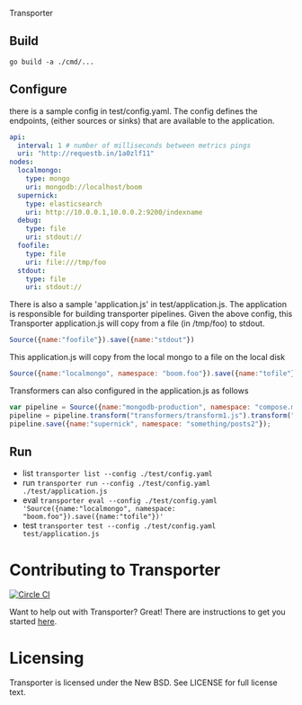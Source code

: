 Transporter

Build
-----
`go build -a ./cmd/...`


Configure
---------
there is a sample config in test/config.yaml.  The config defines the endpoints, (either sources or sinks) that are available to the application.
```yaml
api:
  interval: 1 # number of milliseconds between metrics pings
  uri: "http://requestb.in/1a0zlf11"
nodes:
  localmongo:
    type: mongo
    uri: mongodb://localhost/boom
  supernick:
    type: elasticsearch
    uri: http://10.0.0.1,10.0.0.2:9200/indexname
  debug:
    type: file
    uri: stdout://
  foofile:
    type: file
    uri: file:///tmp/foo
  stdout:
    type: file
    uri: stdout://
```

There is also a sample 'application.js' in test/application.js.  The application is responsible for building transporter pipelines.
Given the above config, this Transporter application.js will copy from a file (in /tmp/foo) to stdout.
```js
Source({name:"foofile"}).save({name:"stdout"})

```

This application.js will copy from the local mongo to a file on the local disk
```js
Source({name:"localmongo", namespace: "boom.foo"}).save({name:"tofile"})
```

Transformers can also configured in the application.js as follows
```js
var pipeline = Source({name:"mongodb-production", namespace: "compose.milestones2"})
pipeline = pipeline.transform("transformers/transform1.js").transform("transformers/transform2.js")
pipeline.save({name:"supernick", namespace: "something/posts2"});

```
Run
---

- list `transporter list --config ./test/config.yaml`
- run `transporter run --config ./test/config.yaml ./test/application.js`
- eval `transporter eval --config ./test/config.yaml 'Source({name:"localmongo", namespace: "boom.foo"}).save({name:"tofile"})' `
- test `transporter test --config ./test/config.yaml test/application.js `

Contributing to Transporter
======================

[![Circle CI](https://circleci.com/gh/compose/transporter/tree/master.png?style=badge)](https://circleci.com/gh/compose/transporter/tree/master)

Want to help out with Transporter? Great! There are instructions to get you
started [here](CONTRIBUTING.md).

Licensing
=========
Transporter is licensed under the New BSD. See LICENSE for full license text.
